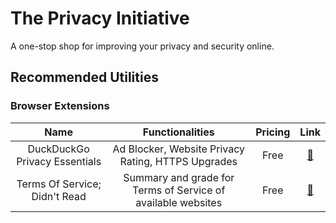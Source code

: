 # The Privacy Initiative

A one-stop shop for improving your privacy and security online. 

## Recommended Utilities

### Browser Extensions


| Name                               |  Functionalities                                    | Pricing           | Link |
| :---------------------------------:|:--------------------------------------------------: | :----------------:|:----:|
| DuckDuckGo Privacy Essentials      | Ad Blocker, Website Privacy Rating, HTTPS Upgrades  | Free | [🔗](https://chrome.google.com/webstore/detail/duckduckgo-privacy-essent/bkdgflcldnnnapblkhphbgpggdiikppg/)   |
| Terms Of Service; Didn't Read      | Summary and grade for Terms of Service of available websites  | Free | [🔗](https://tosdr.org/downloads.html)   |

